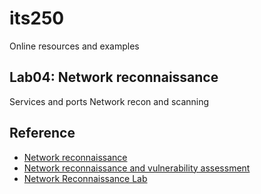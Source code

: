# its250
Online resources and examples

## Lab04: Network reconnaissance
 Services and ports
 Network recon and scanning


## Reference
* [Network reconnaissance](https://en.citizendium.org/wiki/Network_reconnaissance)
* [Network reconnaissance and vulnerability assessment](https://witestlab.poly.edu/blog/network-reconnaissance-and-vulnerability-assessment/)
* [Network Reconnaissance Lab](https://www.usna.edu/Users/cs/wcbrown/courses/si110AY13S/lec/l33/lec.html)
